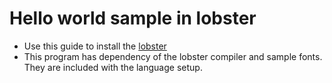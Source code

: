 # Hello world sample in lobster

- Use this guide to install the [lobster][1]
- This program has dependency of the lobster compiler and sample fonts. They are included with the language setup.

[1]: http://aardappel.github.io/lobster/getting_started.html
